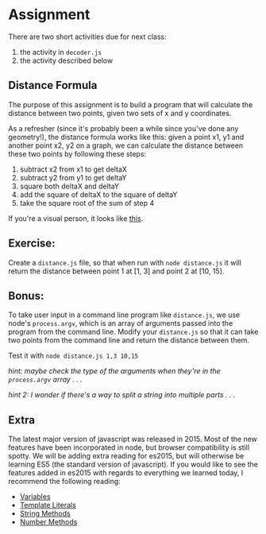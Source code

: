 # Assignment
There are two short activities due for next class:
1. the activity in `decoder.js`
2. the activity described below

## Distance Formula

The purpose of this assignment is to build a program that will calculate the distance between two points, given two sets of x and y coordinates.

As a refresher (since it's probably been a while since you've done any geometry!), the distance formula works like this: given a point x1, y1 and another point x2, y2 on a graph, we can calculate the distance between these two points by following these steps:

1. subtract x2 from x1 to get deltaX
2. subtract y2 from y1 to get deltaY
3. square both deltaX and deltaY
4. add the square of deltaX to the square of deltaY
5. take the square root of the sum of step 4

If you're a visual person, it looks like [this](http://www.purplemath.com/modules/distform.htm).

## Exercise:
Create a `distance.js` file, so that when run with `node distance.js` it will return the distance between point 1 at [1, 3] and point 2 at [10, 15].

## Bonus:
To take user input in a command line program like `distance.js`, we use node's `process.argv`, which is an array of arguments passed into the program from the command line. Modify your `distance.js` so that it can take two points from the command line and return the distance between them.

Test it with `node distance.js 1,3 10,15`

*hint: maybe check the type of the arguments when they're in the `process.argv` array . . .*

*hint 2: I wonder if there's a way to split a string into multiple parts . . .*

## Extra
The latest major version of javascript was released in 2015. Most of the new features have been incorporated in node, but browser compatibility is still spotty. We will be adding extra reading for es2015, but will otherwise be learning ES5 (the standard version of javascript). If you would like to see the features added in es2015 with regards to everything we learned today, I recommend the following reading:
* [Variables](https://www.sitepoint.com/preparing-ecmascript-6-let-const/)
* [Template Literals](https://developer.mozilla.org/en-US/docs/Web/JavaScript/Reference/Template_literals)
* [String Methods](https://www.sitepoint.com/preparing-ecmascript-6-new-string-methods/)
* [Number Methods](https://www.sitepoint.com/preparing-ecmascript-6-new-number-methods/)
